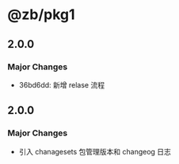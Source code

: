 # @zb/pkg1

## 2.0.0

### Major Changes

- 36bd6dd: 新增 relase 流程

## 2.0.0

### Major Changes

- 引入 chanagesets 包管理版本和 changeog 日志
